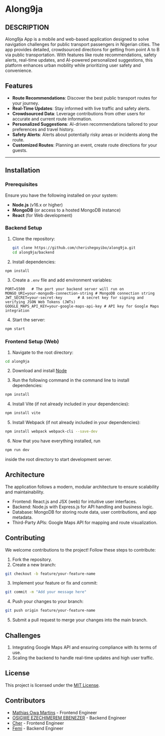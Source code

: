 # Along9ja

## DESCRIPTION

Along9ja App is a mobile and web-based application designed to solve navigation challenges for public transport passengers in Nigerian cities.
The app provides detailed, crowdsourced directions for getting from point A to B via public transportation.
With features like route recommendations, safety alerts, real-time updates, and AI-powered personalized suggestions,
this platform enhances urban mobility while prioritizing user safety and convenience.

## Features

- **Route Recommendations**: Discover the best public transport routes for your journey.
- **Real-Time Updates**: Stay informed with live traffic and safety alerts.
- **Crowdsourced Data**: Leverage contributions from other users for accurate and current route information.
- **Personalized Suggestions**: AI-driven recommendations tailored to your preferences and travel history.
- **Safety Alerts**: Alerts about potentially risky areas or incidents along the route.
- **Customized Routes**: Planning an event, create route directions for your guests.

---

## Installation

### Prerequisites

Ensure you have the following installed on your system:

- **Node.js** (v16.x or higher)
- **MongoDB** (or access to a hosted MongoDB instance)
- **React** (for Web development)

### Backend Setup

1. Clone the repository:

   ```bash
   git clone https://github.com/cherishegoyibo/along9ja.git
   cd along9ja/backend

   ```

2. Install dependencies:

```bash
npm install
```

3. Create a `.env` file and add environment variables:

```plaintext
PORT=5500   # The port your backend server will run on
MONGO_URI=your-mongodb-connection-string # MongoDB connection string
JWT_SECRET=your-secret-key       # A secret key for signing and verifying JSON Web Tokens (JWTs)
GOOGLE_MAPS_API_KEY=your-google-maps-api-key # API key for Google Maps integration
```

4. Start the server:

```bash
npm start
```

### Frontend Setup (Web)

1. Navigate to the root directory:

```bash
cd along9ja
```

2. Download and install [Node](http://nodejs.org/)

3. Run the following command in the command line to install dependencies:

```bash
npm install
```

4. Install Vite (if not already included in your dependencies):

```bash
npm install vite
```

5. Install Webpack (if not already included in your dependencies):

```bash
npm install webpack webpack-cli --save-dev
```

6. Now that you have everything installed, run

```bash
npm run dev
```

inside the root directory to start development server.

## Architecture

The application follows a modern, modular architecture to ensure scalability and maintainability.

- Frontend: React.js and JSX (web) for intuitive user interfaces.
- Backend: Node.js with Express.js for API handling and business logic.
- Database: MongoDB for storing route data, user contributions, and app metadata.
- Third-Party APIs: Google Maps API for mapping and route visualization.

## Contributing

We welcome contributions to the project! Follow these steps to contribute:

1. Fork the repository.
2. Create a new branch:

```bash
git checkout -b feature/your-feature-name
```

3. Implement your feature or fix and commit:

```bash
git commit -m "Add your message here"
```

4. Push your changes to your branch:

```bash
git push origin feature/your-feature-name
```

5. Submit a pull request to merge your changes into the main branch.

## Challenges

1. Integrating Google Maps API and ensuring compliance with its terms of use.
2. Scaling the backend to handle real-time updates and high user traffic.

## License

This project is licensed under the [MIT License](https://opensource.org/licenses/MIT).

## Contributors

- [Mathias Owa Martins](https://github.com/montybasquiart) - Frontend Engineer
- [OSIGWE EZECHIMEREM EBENEZER](https://github.com/Ebnen) - Backend Engineer
- [Cher](https://github.com/cherishegoyibo) - Frontend Engineer
- [Femi](https://github.com/megafemworld) - Backend Engineer
